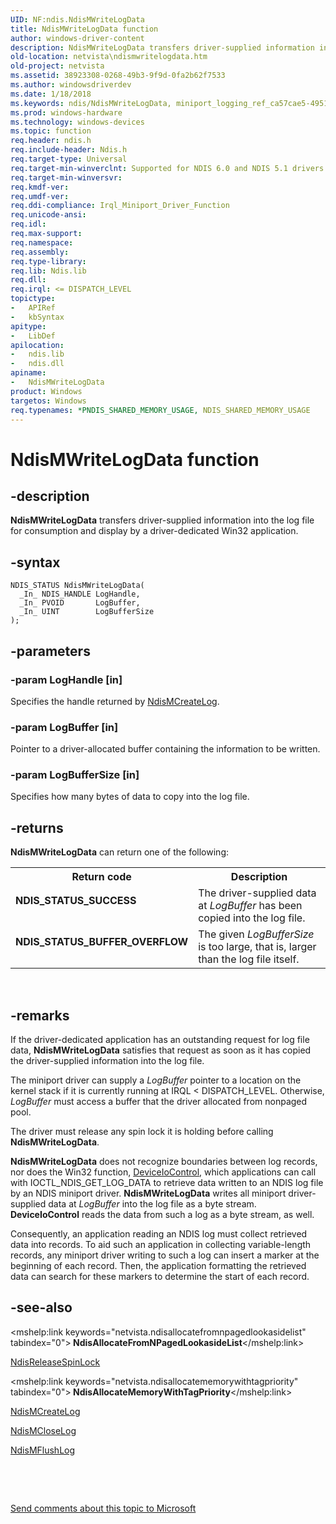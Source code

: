 ```yaml
---
UID: NF:ndis.NdisMWriteLogData
title: NdisMWriteLogData function
author: windows-driver-content
description: NdisMWriteLogData transfers driver-supplied information into the log file for consumption and display by a driver-dedicated Win32 application.
old-location: netvista\ndismwritelogdata.htm
old-project: netvista
ms.assetid: 38923308-0268-49b3-9f9d-0fa2b62f7533
ms.author: windowsdriverdev
ms.date: 1/18/2018
ms.keywords: ndis/NdisMWriteLogData, miniport_logging_ref_ca57cae5-4951-4c02-a745-d668bc8ec663.xml, NdisMWriteLogData function [Network Drivers Starting with Windows Vista], netvista.ndismwritelogdata, NdisMWriteLogData
ms.prod: windows-hardware
ms.technology: windows-devices
ms.topic: function
req.header: ndis.h
req.include-header: Ndis.h
req.target-type: Universal
req.target-min-winverclnt: Supported for NDIS 6.0 and NDIS 5.1 drivers (see    NdisMWriteLogData (NDIS 5.1)) in   Windows Vista. Supported for NDIS 5.1 drivers (see    NdisMWriteLogData (NDIS 5.1)) in   Windows XP.
req.target-min-winversvr: 
req.kmdf-ver: 
req.umdf-ver: 
req.ddi-compliance: Irql_Miniport_Driver_Function
req.unicode-ansi: 
req.idl: 
req.max-support: 
req.namespace: 
req.assembly: 
req.type-library: 
req.lib: Ndis.lib
req.dll: 
req.irql: <= DISPATCH_LEVEL
topictype: 
-	APIRef
-	kbSyntax
apitype: 
-	LibDef
apilocation: 
-	ndis.lib
-	ndis.dll
apiname: 
-	NdisMWriteLogData
product: Windows
targetos: Windows
req.typenames: *PNDIS_SHARED_MEMORY_USAGE, NDIS_SHARED_MEMORY_USAGE
---
```


# NdisMWriteLogData function


## -description


<b>NdisMWriteLogData</b> transfers driver-supplied information into the log file for consumption and display
  by a driver-dedicated Win32 application.


## -syntax


````
NDIS_STATUS NdisMWriteLogData(
  _In_ NDIS_HANDLE LogHandle,
  _In_ PVOID       LogBuffer,
  _In_ UINT        LogBufferSize
);
````


## -parameters




### -param LogHandle [in]

Specifies the handle returned by 
     <a href="..\ndis\nf-ndis-ndismcreatelog.md">NdisMCreateLog</a>.


### -param LogBuffer [in]

Pointer to a driver-allocated buffer containing the information to be written.


### -param LogBufferSize [in]

Specifies how many bytes of data to copy into the log file.


## -returns


<b>NdisMWriteLogData</b> can return one of the following:
<table>
<tr>
<th>Return code</th>
<th>Description</th>
</tr>
<tr>
<td width="40%">
<dl>
<dt><b>NDIS_STATUS_SUCCESS</b></dt>
</dl>
</td>
<td width="60%">
The driver-supplied data at 
       <i>LogBuffer</i> has been copied into the log file.

</td>
</tr>
<tr>
<td width="40%">
<dl>
<dt><b>NDIS_STATUS_BUFFER_OVERFLOW</b></dt>
</dl>
</td>
<td width="60%">
The given 
       <i>LogBufferSize</i> is too large, that is, larger than the log file itself.

</td>
</tr>
</table> 



## -remarks


If the driver-dedicated application has an outstanding request for log file data, 
    <b>NdisMWriteLogData</b> satisfies that request as soon as it has copied the driver-supplied information
    into the log file.

The miniport driver can supply a 
    <i>LogBuffer</i> pointer to a location on the kernel stack if it is currently running at IRQL &lt;
    DISPATCH_LEVEL. Otherwise, 
    <i>LogBuffer</i> must access a buffer that the driver allocated from nonpaged pool.

The driver must release any spin lock it is holding before calling 
    <b>NdisMWriteLogData</b>.

<b>NdisMWriteLogData</b> does not recognize boundaries between log records, nor does the Win32 function, 
    <a href="https://msdn.microsoft.com/1d35c087-6672-4fc6-baa1-a886dd9d3878">DeviceIoControl</a>, which applications can call with IOCTL_NDIS_GET_LOG_DATA to retrieve data written
    to an NDIS log file by an NDIS miniport driver. 
    <b>NdisMWriteLogData</b> writes all miniport driver-supplied data at 
    <i>LogBuffer</i> into the log file as a byte stream. 
    <b>DeviceIoControl</b> reads the data from such a log as a byte stream, as well.

Consequently, an application reading an NDIS log must collect retrieved data into records. To aid such
    an application in collecting variable-length records, any miniport driver writing to such a log can
    insert a marker at the beginning of each record. Then, the application formatting the retrieved data can
    search for these markers to determine the start of each record.



## -see-also

<mshelp:link keywords="netvista.ndisallocatefromnpagedlookasidelist" tabindex="0"><b>
   NdisAllocateFromNPagedLookasideList</b></mshelp:link>

<a href="..\ndis\nf-ndis-ndisreleasespinlock.md">NdisReleaseSpinLock</a>

<mshelp:link keywords="netvista.ndisallocatememorywithtagpriority" tabindex="0"><b>
   NdisAllocateMemoryWithTagPriority</b></mshelp:link>

<a href="..\ndis\nf-ndis-ndismcreatelog.md">NdisMCreateLog</a>

<a href="..\ndis\nf-ndis-ndismcloselog.md">NdisMCloseLog</a>

<a href="..\ndis\nf-ndis-ndismflushlog.md">NdisMFlushLog</a>

 

 

<a href="mailto:wsddocfb@microsoft.com?subject=Documentation%20feedback [netvista\netvista]:%20NdisMWriteLogData function%20 RELEASE:%20(1/18/2018)&amp;body=%0A%0APRIVACY STATEMENT%0A%0AWe use your feedback to improve the documentation. We don't use your email address for any other purpose, and we'll remove your email address from our system after the issue that you're reporting is fixed. While we're working to fix this issue, we might send you an email message to ask for more info. Later, we might also send you an email message to let you know that we've addressed your feedback.%0A%0AFor more info about Microsoft's privacy policy, see http://privacy.microsoft.com/en-us/default.aspx." title="Send comments about this topic to Microsoft">Send comments about this topic to Microsoft</a>

